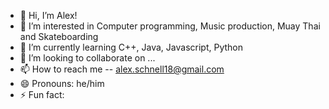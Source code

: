 - 👋 Hi, I’m Alex!
- 👀 I’m interested in Computer programming, Music production, Muay Thai and Skateboarding
- 🌱 I’m currently learning C++, Java, Javascript, Python
- 💞️ I’m looking to collaborate on ...
- 📫 How to reach me -- alex.schnell18@gmail.com
- 😄 Pronouns: he/him
- ⚡ Fun fact: 

<!---
audioninja8/audioninja8 is a ✨ special ✨ repository because its `README.md` (this file) appears on your GitHub profile.
You can click the Preview link to take a look at your changes.
--->
